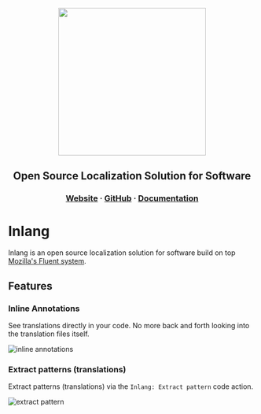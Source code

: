 <div>
    <p align="center">
        <img width="300" src="https://raw.githubusercontent.com/inlang/inlang/main/apps/vs-code-extension/assets/readme-logo.png"/>
    </p>
    <h2 align="center">
        Open Source Localization Solution for Software
    </h2>
    <h3 align="center">
        <a href="https://inlang.dev" target="_blank">Website</a> · <a href="https://github.com/inlang/inlang" target="_blank">GitHub</a> · <a href="https://inlang.dev/docs/intro" target="_blank">Documentation</a> 
    </h3>
</div>

# Inlang

Inlang is an open source localization solution for software build on top [Mozilla's Fluent system](https://projectfluent.org/).

## Features

### Inline Annotations

See translations directly in your code. No more back and forth looking into the translation files itself.

![inline annotations](https://raw.githubusercontent.com/inlang/inlang/main/apps/vs-code-extension/assets/inline-annotation.png)

### Extract patterns (translations)

Extract patterns (translations) via the `Inlang: Extract pattern` code action.

![extract pattern](https://raw.githubusercontent.com/inlang/inlang/main/apps/vs-code-extension/assets/extract-pattern.gif)
